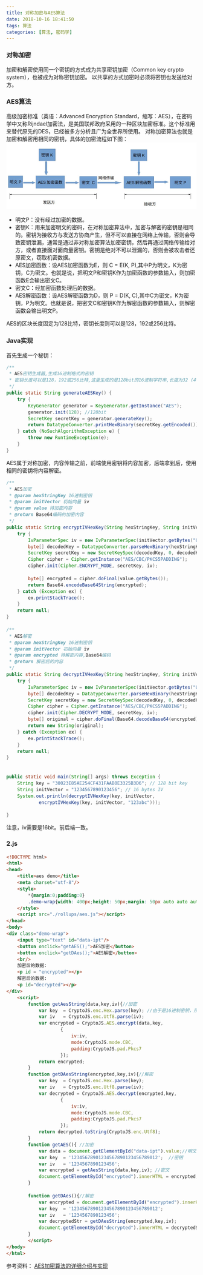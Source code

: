 ```yaml
---
title: 对称加密与AES算法
date: 2018-10-16 18:41:50
tags: 算法
categories: [算法, 密码学]
---
```


### 对称加密
加密和解密使用同一个密钥的方式成为共享密钥加密（Common key crypto system），也被成为对称密钥加密。
以共享的方式加密时必须将密钥也发送给对方。

<!-- more -->

### AES算法
高级加密标准（英语：Advanced Encryption Standard，缩写：AES），在密码学中又称Rijndael加密法，是美国联邦政府采用的一种区块加密标准。这个标准用来替代原先的DES，已经被多方分析且广为全世界所使用。
对称加密算法也就是加密和解密用相同的密钥，具体的加密流程如下图：
![](/images/aes1.png)

* 明文P：没有经过加密的数据。
* 密钥K：用来加密明文的密码，在对称加密算法中，加密与解密的密钥是相同的。密钥为接收方与发送方协商产生，但不可以直接在网络上传输，否则会导致密钥泄漏，通常是通过非对称加密算法加密密钥，然后再通过网络传输给对方，或者直接面对面商量密钥。密钥是绝对不可以泄漏的，否则会被攻击者还原密文，窃取机密数据。
* AES加密函数：设AES加密函数为E，则 C = E(K, P),其中P为明文，K为密钥，C为密文。也就是说，把明文P和密钥K作为加密函数的参数输入，则加密函数E会输出密文C。
* 密文C：经加密函数处理后的数据。
* AES解密函数：设AES解密函数为D，则 P = D(K, C),其中C为密文，K为密钥，P为明文。也就是说，把密文C和密钥K作为解密函数的参数输入，则解密函数会输出明文P。

AES的区块长度固定为128比特，密钥长度则可以是128，192或256比特。

### Java实现

首先生成一个秘钥：
```java
/**
 * AES密钥生成器,生成16进制格式的密钥
 * 密钥长度可以是128，192或256比特,这里生成的是128bit的16进制字符串,长度为32 (4*32=128)
 */
public static String generateAESKey() {
    try {
        KeyGenerator generator = KeyGenerator.getInstance("AES");
        generator.init(128); //128bit
        SecretKey secretKey = generator.generateKey();
        return DatatypeConverter.printHexBinary(secretKey.getEncoded());//16进制编码后返回
    } catch (NoSuchAlgorithmException e) {
        throw new RuntimeException(e);
    }
}
```
AES属于对称加密，内容传输之前，前端使用密钥将内容加密，后端拿到后，使用相同的密钥将内容解密。


```java
/**
 * AES加密
 * @param hexStringKey 16进制密钥
 * @param initVector 初始向量 iv
 * @param value 待加密内容
 * @return Base64编码的加密内容
 */
public static String encryptIVHexKey(String hexStringKey, String initVector, String value) {
    try {
        IvParameterSpec iv = new IvParameterSpec(initVector.getBytes("UTF-8"));
        byte[] decodedKey = DatatypeConverter.parseHexBinary(hexStringKey);
        SecretKey secretKey = new SecretKeySpec(decodedKey, 0, decodedKey.length, "AES");
        Cipher cipher = Cipher.getInstance("AES/CBC/PKCS5PADDING");
        cipher.init(Cipher.ENCRYPT_MODE, secretKey, iv);

        byte[] encrypted = cipher.doFinal(value.getBytes());
        return Base64.encodeBase64String(encrypted);
    } catch (Exception ex) {
        ex.printStackTrace();
    }
    return null;
}

/**
 * AES解密
 * @param hexStringKey 16进制密钥
 * @param initVector 初始向量 iv
 * @param encrypted 待解密内容,Base64编码
 * @return 解密后的内容
 */
public static String decryptIVHexKey(String hexStringKey, String initVector, String encrypted) {
    try {
        IvParameterSpec iv = new IvParameterSpec(initVector.getBytes("UTF-8"));
        byte[] decodedKey = DatatypeConverter.parseHexBinary(hexStringKey);
        SecretKey secretKey = new SecretKeySpec(decodedKey, 0, decodedKey.length, "AES");
        Cipher cipher = Cipher.getInstance("AES/CBC/PKCS5PADDING");
        cipher.init(Cipher.DECRYPT_MODE, secretKey, iv);
        byte[] original = cipher.doFinal(Base64.decodeBase64(encrypted));
        return new String(original);
    } catch (Exception ex) {
        ex.printStackTrace();
    }
    return null;
}


public static void main(String[] args) throws Exception {
    String key = "30023E85AE254CF431FAAB0E3325B3D6"; // 128 bit key
    String initVector = "1234567890123456"; // 16 bytes IV
    System.out.println(decryptIVHexKey(key, initVector,
            encryptIVHexKey(key, initVector, "123abc")));

}
```
注意，iv需要是16bit。前后端一致。

### 2.js
```html
<!DOCTYPE html>
<html>
<head>
    <title>aes demo</title>
    <meta charset="utf-8"/>
    <style>
        *{margin:0;padding:0}
        .demo-wrap{width: 400px;height: 50px;margin: 50px auto auto auto}
    </style>
    <script src="./rollups/aes.js"></script>
</head>
<body>
<div class="demo-wrap">
    <input type="text" id="data-ipt"/>
    <button onclick="getAES();">AES加密</button>
    <button onclick="getDAes();">AES解密</button>
    <br/>
    加密后的数据:
    <p id = "encrypted"></p>
    解密后的数据:
    <p id="decrypted"></p>
</div>
	<script>
        function getAesString(data,key,iv){//加密
            var key  = CryptoJS.enc.Hex.parse(key); //由于是16进制密钥，所以需要先解析出来
            var iv   = CryptoJS.enc.Utf8.parse(iv);
            var encrypted = CryptoJS.AES.encrypt(data,key,
                    {
                        iv:iv,
                        mode:CryptoJS.mode.CBC,
                        padding:CryptoJS.pad.Pkcs7
                    });
            return encrypted;
        }
        function getDAesString(encrypted,key,iv){//解密
            var key  = CryptoJS.enc.Hex.parse(key);
            var iv   = CryptoJS.enc.Utf8.parse(iv);
            var decrypted = CryptoJS.AES.decrypt(encrypted,key,
                    {
                        iv:iv,
                        mode:CryptoJS.mode.CBC,
                        padding:CryptoJS.pad.Pkcs7
                    });
            return decrypted.toString(CryptoJS.enc.Utf8);
        }
        function getAES(){ //加密
            var data = document.getElementById("data-ipt").value;//明文
            var key  = '12345678901234567890123456789012';  //密钥
            var iv   = '1234567890123456';
            var encrypted = getAesString(data,key,iv); //密文
            document.getElementById("encrypted").innerHTML = encrypted;
        }

        function getDAes(){//解密
            var encrypted = document.getElementById("encrypted").innerHTML; //密文
            var key  = '12345678901234567890123456789012';
            var iv   = '1234567890123456';
            var decryptedStr = getDAesString(encrypted,key,iv);
            document.getElementById("decrypted").innerHTML = decryptedStr;
        }
    	</script>
</body>
</html>
```

参考资料：
[AES加密算法的详细介绍与实现](https://blog.csdn.net/qq_28205153/article/details/55798628)
